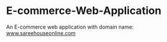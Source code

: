 # E-commerce-Web-Application
An E-commerce web application with domain name: www.sareehouseonline.com
